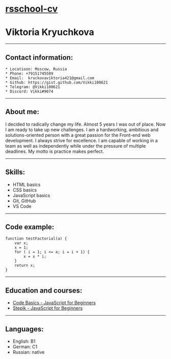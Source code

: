 # [rsschool-cv]()

# Viktoria Kryuchkova 
***

## Contact information:

    * Locatioon: Moscow, Russia
    * Phone: +79151745509
    * Email:  kruckovaviktoria421@gmail.com
    * Github: https://gist.github.com/Vikki100621
    * Telegram: @Vikki100621
    * Discord: Vikki#9074
************

## About me: 
I decided to radically change my life. Almost 5 years I was out of place. Now I am ready to take up new challenges. 
I am a hardworking, ambitious and solutions-oriented person with a great passion for the Front-end web development. 
I always strive for excellence.
I am capable of working in a team as well as independently while under the pressure of multiple deadlines. 
My motto is practice makes perfect.  
************

## Skills:
 * HTML basics
 * CSS basics
 * JavaScript basics
 * Git, GitHub
* VS Code
***********

## Code example: 
```
function testFactorial(a) {
    var x;
    x = 1;
    for ( i = 1; i <= a; i = i + 1) {    
        x = x * i;
    }
    return x;
}
```
************

## Education and courses: 
  * [Code Basics - JavaScript for Beginners](https://ru.code-basics.com/languages/javascript)
  * [Stepik - JavaScript for Beginners](https://stepik.org/course/2223/syllabus)
*******

## Languages:
* English: B1
* German: C1
* Russian: native
